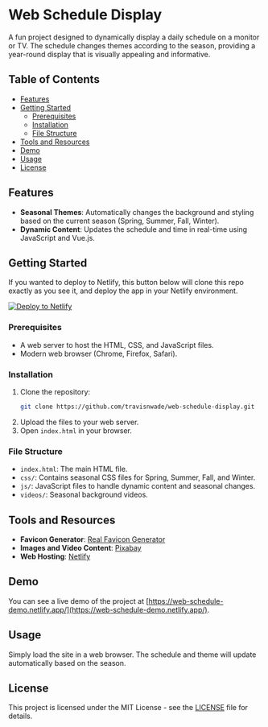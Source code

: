 # Web Schedule Display

A fun project designed to dynamically display a daily schedule on a monitor or TV. The schedule changes themes according to the season, providing a year-round display that is visually appealing and informative.

## Table of Contents
- [Features](#features)
- [Getting Started](#getting-started)
  - [Prerequisites](#prerequisites)
  - [Installation](#installation)
  - [File Structure](#file-structure)
- [Tools and Resources](#tools-and-resources)
- [Demo](#demo)
- [Usage](#usage)
- [License](#license)

## Features

- **Seasonal Themes**: Automatically changes the background and styling based on the current season (Spring, Summer, Fall, Winter).
- **Dynamic Content**: Updates the schedule and time in real-time using JavaScript and Vue.js.

## Getting Started

If you wanted to deploy to Netlify, this button below will clone this repo exactly as you see it, and deploy the app in your Netlify environment.

[![Deploy to Netlify](https://www.netlify.com/img/deploy/button.svg)](https://app.netlify.com/start/deploy?repository=https://github.com/travisnwade/web-schedule-display)


### Prerequisites

- A web server to host the HTML, CSS, and JavaScript files.
- Modern web browser (Chrome, Firefox, Safari).

### Installation

1. Clone the repository:
    ```bash
    git clone https://github.com/travisnwade/web-schedule-display.git
    ```
2. Upload the files to your web server.
3. Open `index.html` in your browser.

### File Structure

- `index.html`: The main HTML file.
- `css/`: Contains seasonal CSS files for Spring, Summer, Fall, and Winter.
- `js/`: JavaScript files to handle dynamic content and seasonal changes.
- `videos/`: Seasonal background videos.

## Tools and Resources

- **Favicon Generator**: [Real Favicon Generator](https://realfavicongenerator.net/)
- **Images and Video Content**: [Pixabay](https://pixabay.com/)
- **Web Hosting**: [Netlify](https://www.netlify.com/)

## Demo

You can see a live demo of the project at [https://web-schedule-demo.netlify.app/](https://web-schedule-demo.netlify.app/).

## Usage

Simply load the site in a web browser. The schedule and theme will update automatically based on the season.

## License

This project is licensed under the MIT License - see the [LICENSE](LICENSE) file for details.
